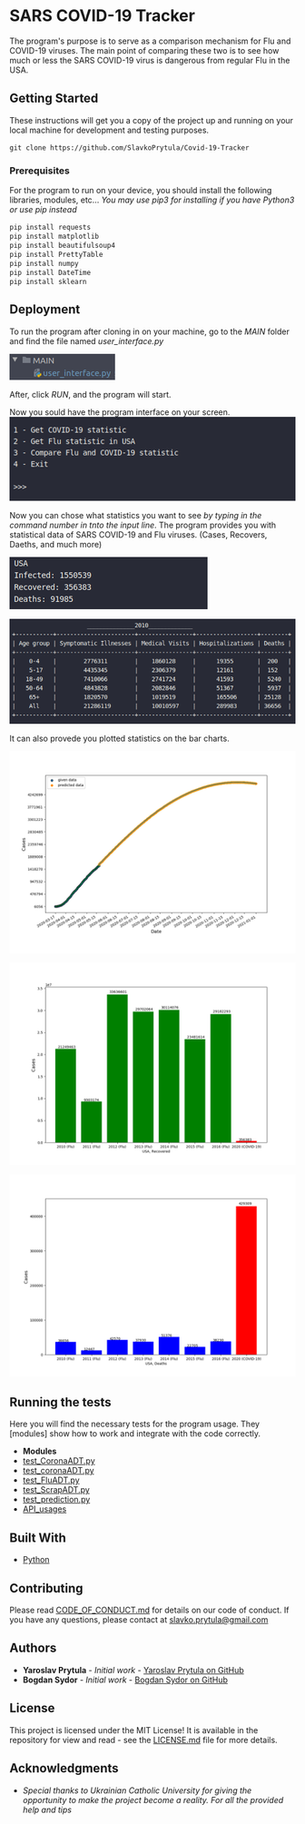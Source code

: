 # SARS COVID-19 Tracker

The program's purpose is to serve as a comparison mechanism for Flu and COVID-19 viruses. The main point of comparing these two is to see how much or less the SARS COVID-19 virus is dangerous from regular Flu in the USA.

## Getting Started

These instructions will get you a copy of the project up and running on your local machine for development and testing purposes. 
```
git clone https://github.com/SlavkoPrytula/Covid-19-Tracker
```

### Prerequisites

For the program to run on your device, you should install the following libraries, modules, etc...
*You may use pip3 for installing if you have Python3 or use pip instead*
```
pip install requests
pip install matplotlib
pip install beautifulsoup4
pip install PrettyTable
pip install numpy
pip install DateTime
pip install sklearn
```

## Deployment

To run the program after cloning in on your machine, go to the _MAIN_ folder and find the file named _user_interface.py_

![The folder and the filee](https://github.com/SlavkoPrytula/Covid-19-Tracker/blob/master/Photos/Screenshot_20200519_150357.png)

After, click _RUN_, and the program will start.

Now you sould have the program interface on your screen.
![Screen](https://github.com/SlavkoPrytula/Covid-19-Tracker/blob/master/Photos/Screenshot_20200519_152933.png)

Now you can chose what statistics you want to see _by typing in the command number in tnto the input line_. The program provides you with statistical data of SARS COVID-19 and Flu viruses. (Cases, Recovers, Daeths, and much more)

![Example_1](https://github.com/SlavkoPrytula/Covid-19-Tracker/blob/master/Photos/Screenshot_20200519_153037.png)

![Example_2](https://github.com/SlavkoPrytula/Covid-19-Tracker/blob/master/Photos/Screenshot_20200519_153130.png)

It can also provede you plotted statistics on the bar charts.


![Predicted number of cases for COVID-19 up till 2021](https://github.com/SlavkoPrytula/Covid-19-Tracker/blob/master/Photos/cases_prediction.png)

![Recovered now comparison from COVID-19 (red) to Flu(green)](https://github.com/SlavkoPrytula/Covid-19-Tracker/blob/master/Photos/total_deaths_comaparison.png)

![Predicted amount of deaths till 2021 for COVID-19 (red) and compared to recet data for Flu(blue)](https://github.com/SlavkoPrytula/Covid-19-Tracker/blob/master/Photos/total_deaths_predicted_comparison.png)




## Running the tests

Here you will find the necessary tests for the program usage. They [modules] show how to work and integrate with the code correctly.
* **Modules**
* [test_CoronaADT.py](https://github.com/SlavkoPrytula/Covid-19-Tracker/blob/master/Modules/ADT/COVID_ADT/test_CoronaADT.py)
* [test_coronaADT.py](https://github.com/SlavkoPrytula/Covid-19-Tracker/blob/master/Modules/ADT/COVID_ADT/test_coronaADT.py)
* [test_FluADT.py](https://github.com/SlavkoPrytula/Covid-19-Tracker/blob/master/Modules/ADT/FLU_ADT/test_FluADT.py)
* [test_ScrapADT.py](https://github.com/SlavkoPrytula/Covid-19-Tracker/blob/master/Modules/ADT/FLU_ADT/test_ScrapADT.py)
* [test_prediction.py](https://github.com/SlavkoPrytula/Covid-19-Tracker/blob/master/Modules/SIDE_MODULES/Prediction/test_prediction.py)
* [API_usages](https://github.com/SlavkoPrytula/Covid-19-Tracker/tree/master/Modules/SIDE_MODULES/API_usage)

## Built With

* [Python](https://www.python.org/download/releases/3.0/)

## Contributing

Please read [CODE_OF_CONDUCT.md](https://github.com/SlavkoPrytula/Covid-19-Tracker/blob/master/CODE_OF_CONDUCT.md) for details on our code of conduct.
If you have any questions, please contact at slavko.prytula@gmail.com

## Authors

* **Yaroslav Prytula** - *Initial work* - [Yaroslav Prytula on GitHub](https://github.com/SlavkoPrytula)
* **Bogdan Sydor** - *Initial work* - [Bogdan Sydor on GitHub](https://github.com/sydorbogdan)

## License

This project is licensed under the MIT License!
It is available in the repository for view and read - see the [LICENSE.md](https://github.com/SlavkoPrytula/Covid-19-Tracker/blob/master/LICENSE) file for more details.

## Acknowledgments

* _Special thanks to Ukrainian Catholic University for giving the opportunity to make the project become a reality. For all the provided help and tips_
